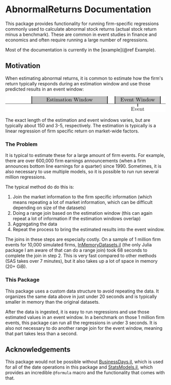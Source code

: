 
# AbnormalReturns Documentation

This package provides functionality for running firm-specific regressions commonly used to calculate abnormal stock returns (actual stock return minus a benchmark). These are common in event studies in finance and economics and often require running a large number of regressions.

Most of the documentation is currently in the [example](@ref Example).

## Motivation

When estimating abnormal returns, it is common to estimate how the firm's return typically responds during an estimation window and use those predicted results in an event window:

![](images/event_timeline.PNG)

The exact length of the estimation and event windows varies, but are typically about 150 and 3-5, respectively. The estimation is typically is a linear regression of firm specific return on market-wide factors.

### The Problem

It is typical to estimate these for a large amount of firm events. For example, there are over 600,000 firm earnings announcements (when a firm announces bottom line earnings for a quarter) since 1990. Sometimes, it is also necessary to use multiple models, so it is possible to run run several million regressions.

The typical method do do this is:

1. Join the market information to the firm specific information (which means repeating a lot of market information, which can be difficult depending on size of the datasets)
2. Doing a range join based on the estimation window (this can again repeat a lot of information if the estimation windows overlap)
3. Aggregating the data
4. Repeat the process to bring the estimated results into the event window.

The joins in these steps are especially costly. On a sample of 1 million firm events for 10,000 simulated firms, [InMemoryDatasets.jl](https://github.com/sl-solution/InMemoryDatasets.jl) (the only Julia package I am aware of that can do a range join) took 68 seconds to complete the join in step 2. This is very fast compared to other methods (SAS takes over 7 minutes), but it also takes up a lot of space in memory (20+ GiB).

### This Package

This package uses a custom data structure to avoid repeating the data. It organizes the same data above in just under 20 seconds and is typically smaller in memory than the original datasets.

After the data is ingested, it is easy to run regressions and use those estimated values in an event window. In a benchmark on those 1 million firm events, this package can run all the regressions in under 3 seconds. It is also not necessary to do another range join for the event window, meaning that part takes less than a second.

## Acknowledgements

This package would not be possible without [BusinessDays.jl](https://github.com/JuliaFinance/BusinessDays.jl), which is used for all of the date operations in this package and [StatsModels.jl](https://github.com/JuliaStats/StatsModels.jl), which provides an incredible `@formula` macro and the functionality that comes with that.